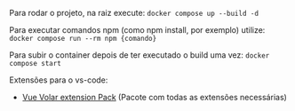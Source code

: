 Para rodar o projeto, na raiz execute:
`docker compose up --build -d`

Para executar comandos npm (como npm install, por exemplo) utilize:
`docker compose run --rm npm {comando}`

Para subir o container depois de ter executado o build uma vez:
`docker compose start`

Extensões para o vs-code:

- [Vue Volar extension Pack][def] (Pacote com todas as extensões necessárias)

[def]: https://marketplace.visualstudio.com/items?itemName=MisterJ.vue-volar-extention-pack

